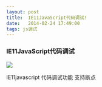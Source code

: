 ```yaml
---
layout: post
title:  IE11JavaScript代码调试!
date:   2014-02-24 17:49:00
tags: js调试
---
```


<h3>IE11JavaScript代码调试</h3>
<p>
<img src="/public/images/IE11.jpg"/>
</p>
<p>IE11javascript 代码调试功能 支持断点</p>

